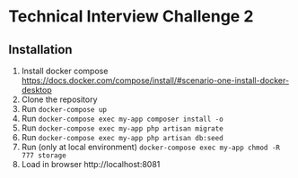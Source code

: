 # Technical Interview Challenge 2

## Installation

1. Install docker compose https://docs.docker.com/compose/install/#scenario-one-install-docker-desktop
2. Clone the repository
3. Run `docker-compose up`
4. Run `docker-compose exec my-app composer install -o`
5. Run `docker-compose exec my-app php artisan migrate`
6. Run `docker-compose exec my-app php artisan db:seed`
7. Run (only at local environment) `docker-compose exec my-app chmod -R 777 storage`
7. Load in browser http://localhost:8081
